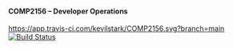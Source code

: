 #### COMP2156 – Developer Operations

https://app.travis-ci.com/kevilstark/COMP2156.svg?branch=main
[![Build Status](https://app.travis-ci.com/kevilstark/COMP2156.svg?branch=main)](https://app.travis-ci.com/kevilstark/COMP2156)

